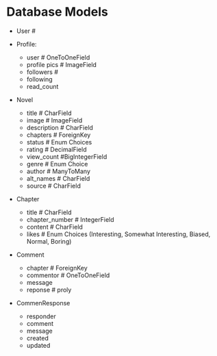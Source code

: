 # Database Models

- User #

- Profile:
  - user # OneToOneField
  - profile pics # ImageField
  - followers #
  - following
  - read_count

- Novel
  - title # CharField
  - image # ImageField
  - description # CharField
  - chapters # ForeignKey
  - status # Enum Choices
  - rating # DecimalField
  - view_count #BigIntegerField
  - genre # Enum Choice
  - author # ManyToMany
  - alt_names # CharField
  - source # CharField

- Chapter
  - title # CharField
  - chapter_number # IntegerField
  - content # CharField
  - likes # Enum Choices (Interesting, Somewhat Interesting, Biased, Normal, Boring)

- Comment
  - chapter # ForeignKey
  - commentor # OneToOneField
  - message
  - reponse # proly

- CommenResponse
  - responder
  - comment
  - message
  - created
  - updated
